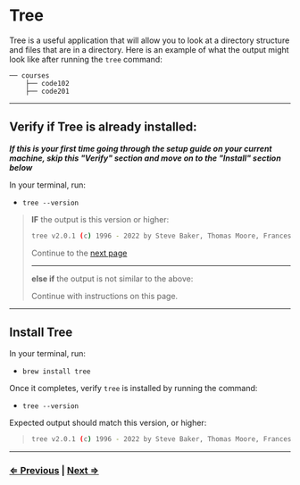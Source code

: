 # Tree

Tree is a useful application that will allow you to look at a directory structure and files that are in a directory. Here is an example of what the output might look like after running the `tree` command:

```text
── courses
    ├── code102
    ├── code201
```

---

## Verify if Tree is already installed:

**_If this is your first time going through the setup guide on your current machine, skip this "Verify" section and move on to the "Install" section below_**

In your terminal, run:

- `tree --version`

> **IF** the output is this version or higher:
>
> ```bash
> tree v2.0.1 (c) 1996 - 2022 by Steve Baker, Thomas Moore, Francesc Rocher, Florian Sesser, Kyosuke Tokoro
> ```
>
> Continue to the [next page](./6-ohmyzsh.md)
>
> ---
> **else if** the output is not similar to the above:
>
> Continue with instructions on this page.

---

## Install Tree

In your terminal, run:

- `brew install tree`

Once it completes, verify `tree` is installed by running the command:

- `tree --version`

Expected output should match this version, or higher:

>```bash
> tree v2.0.1 (c) 1996 - 2022 by Steve Baker, Thomas Moore, Francesc Rocher, Florian Sesser, Kyosuke Tokoro
>```

---

### [⇐ Previous](./4-git.md) | [Next ⇒](./6-ohmyzsh.md)
